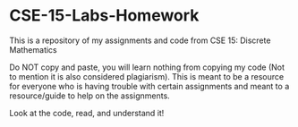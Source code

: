 # CSE-15-Labs-Homework
This is a repository of my assignments and code from CSE 15: Discrete Mathematics

Do NOT copy and paste, you will learn nothing from copying my code (Not to mention it is also considered plagiarism).
This is meant to be a resource for everyone who is having trouble with certain assignments and meant to a resource/guide to help on the assignments.

Look at the code, read, and understand it!
